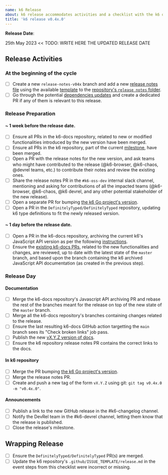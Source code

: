 ```yaml
---
name: k6 Release
about: k6 release accommodates activities and a checklist with the k6 open-source release process.
title: 'k6 release v0.4x.0'
---
```


**Release Date**:

25th May 2023 <<  TODO: WRITE HERE THE UPDATED RELEASE DATE

## Release Activities

### At the beginning of the cycle

- [ ] Create a new `release-notes-v04x` branch and add a new [release notes file](release-template/release%20notes) using the available [template](release-template/release%20notes/template.md) to the [repository's `release notes` folder](https://github.com/grafana/k6/tree/cbd9e9ad184f19fdd84c7041f8084218ce4b738f/release%20notes).
- [ ] Go through the potential [dependencies updates](Dependencies.md) and create a dedicated PR if any of them is relevant to this release.

### Release Preparation

#### ~ 1 week before the release date.

- [ ] Ensure all PRs in the k6-docs repository, related to new or modified functionalities introduced by the new version have been merged.
- [ ] Ensure all PRs in the k6 repository, part of the current [milestone](https://github.com/grafana/k6/milestones), have been merged.
- [ ] Open a PR with the release notes for the new version, and ask teams who might have contributed to the release (@k6-browser, @k6-chaos, @devrel teams, etc.) to contribute their notes and review the existing ones.
- [ ] Share the release notes PR in the `#k6-oss-dev` internal slack channel, mentioning and asking for contributions of all the impacted teams (@k6-browser, @k6-chaos, @k6 devrel, and any other potential stakeholder of the new release).
- [ ] Open a separate PR for bumping [the k6 Go project's version](https://github.com/grafana/k6/blob/9fa50b2d1f259cdccff5cc7bc18a236d31c345ac/lib/consts/consts.go#L11).
- [ ] Open a PR in the `DefinitelyTyped/DefinitelyTyped` repository, updating k6 type definitions to fit the newly released version.

#### ~ 1 day before the release date.

- [ ] Open a PR in the k6-docs repository, archiving the current k6's JavaScript API version as per the following [instructions](https://github.com/grafana/k6-docs/wiki/Add-version-for-Javascript-API-documentation).
- [ ] Ensure the [existing k6-docs PRs](https://github.com/grafana/k6-docs/pulls), related to the new functionalities and changes, are reviewed, up to date with the latest state of the `master` branch, and based upon the branch containing the k6 archived JavaScript API documentation (as created in the previous step).

### Release Day

#### Documentation

- [ ] Merge the k6-docs repository's Javascript API archiving PR and rebase the rest of the branches meant for the release on top of the new state of the `master` branch.
- [ ] Merge all the k6-docs repository's branches containing changes related to the release.
- [ ] Ensure the last resulting k6-docs GitHub action targetting the `main` branch sees its "Check broken links" job pass.
- [ ] Publish the new [vX.Y.Z version of docs](https://github.com/grafana/k6-docs/releases/new).
- [ ] Ensure the k6 repository release notes PR contains the correct links to the docs.

#### In k6 repository

- [ ] Merge the PR bumping [the k6 Go project's version](https://github.com/grafana/k6/blob/9fa50b2d1f259cdccff5cc7bc18a236d31c345ac/lib/consts/consts.go#L11).
- [ ] Merge the release notes PR.
- [ ] Create and push a new tag of the form `vX.Y.Z` using git: `git tag v0.4x.0 -m "v0.4x.0"`.

#### Announcements

- [ ] Publish a link to the new GitHub release in the #k6-changelog channel.
- [ ] Notify the DevRel team in the #k6-devrel channel, letting them know that the release is published.
- [ ] Close the release's milestone.

## Wrapping Release

- [ ] Ensure the `DefinitelyTyped/DefinitelyTyped` PR(s) are merged.
- [ ] Update the k6 repository's `.github/ISSUE_TEMPLATE/release.md` in the event steps from this checklist were incorrect or missing.
